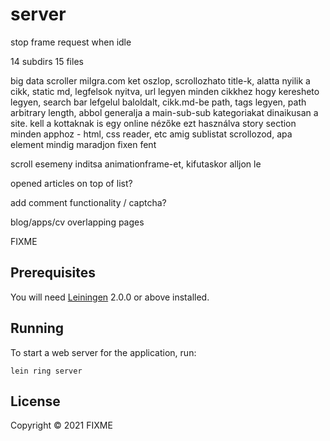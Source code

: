 # server

stop frame request when idle

14 subdirs
15 files

big data scroller
milgra.com ket oszlop, scrollozhato title-k, alatta nyilik a cikk, static md, legfelsok nyitva,
url legyen minden cikkhez hogy keresheto legyen, search bar lefgelul baloldalt,
cikk.md-be path, tags legyen, path arbitrary length, abbol generalja a main-sub-sub kategoriakat dinaikusan a site.
kell a kottaknak is egy online nézőke ezt használva
story section minden apphoz - html, css reader, etc
amig sublistat scrollozod, apa element mindig maradjon fixen fent

scroll esemeny inditsa animationframe-et, kifutaskor alljon le

opened articles on top of list?

add comment functionality / captcha?

blog/apps/cv overlapping pages

FIXME

## Prerequisites

You will need [Leiningen][] 2.0.0 or above installed.

[leiningen]: https://github.com/technomancy/leiningen

## Running

To start a web server for the application, run:

    lein ring server

## License

Copyright © 2021 FIXME
